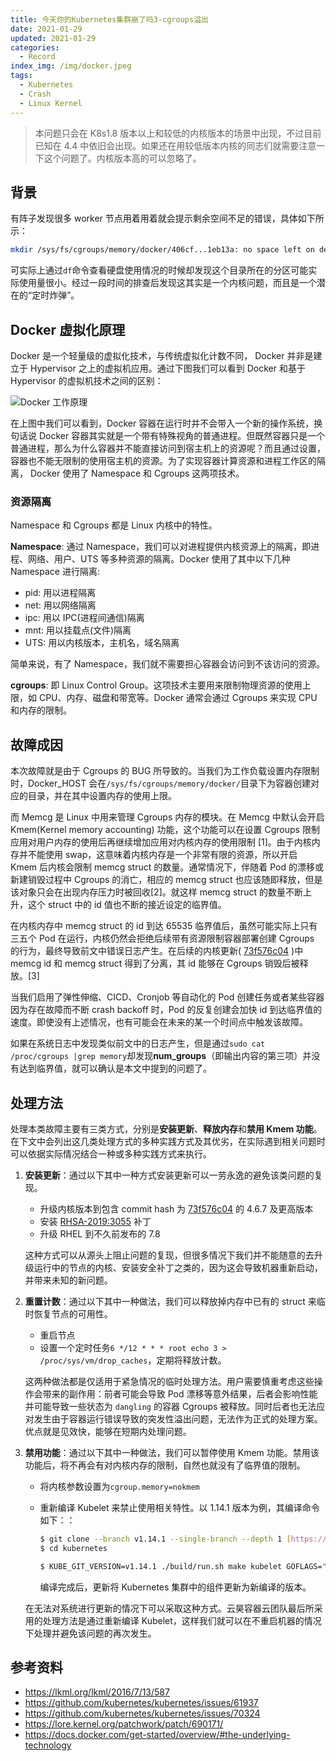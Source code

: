 ```yaml
---
title: 今天你的Kubernetes集群崩了吗3-cgroups溢出
date: 2021-01-29
updated: 2021-01-29
categories:
  - Record
index_img: /img/docker.jpeg
tags:
  - Kubernetes
  - Crash
  - Linux Kernel
---
```


> 本问题只会在 K8s1.8 版本以上和较低的内核版本的场景中出现，不过目前已知在 4.4 中依旧会出现。如果还在用较低版本内核的同志们就需要注意一下这个问题了。内核版本高的可以忽略了。

## 背景

有阵子发现很多 worker 节点用着用着就会提示剩余空间不足的错误，具体如下所示：

```bash
mkdir /sys/fs/cgroups/memory/docker/406cf...1eb13a: no space left on device
```

可实际上通过`df`命令查看硬盘使用情况的时候却发现这个目录所在的分区可能实际使用量很小。经过一段时间的排查后发现这其实是一个内核问题，而且是一个潜在的“定时炸弹”。

## Docker 虚拟化原理

Docker 是一个轻量级的虚拟化技术，与传统虚拟化计数不同， Docker 并非是建立于 Hypervisor 之上的虚拟机应用。通过下图我们可以看到 Docker 和基于 Hypervisor 的虚拟机技术之间的区别：

![Docker 工作原理](/images/docker工作原理.png)

在上图中我们可以看到，Docker 容器在运行时并不会带入一个新的操作系统，换句话说 Docker 容器其实就是一个带有特殊视角的普通进程。但既然容器只是一个普通进程，那么为什么容器并不能直接访问到宿主机上的资源呢？而且通过设置，容器也不能无限制的使用宿主机的资源。为了实现容器计算资源和进程工作区的隔离， Docker 使用了 Namespace 和 Cgroups 这两项技术。

### 资源隔离

Namespace 和 Cgroups 都是 Linux 内核中的特性。

**Namespace**: 通过 Namespace，我们可以对进程提供内核资源上的隔离，即进程、网络、用户、UTS 等多种资源的隔离。Docker 使用了其中以下几种 Namespace 进行隔离:

- pid: 用以进程隔离
- net: 用以网络隔离
- ipc: 用以 IPC(进程间通信)隔离
- mnt: 用以挂载点(文件)隔离
- UTS: 用以内核版本，主机名，域名隔离

简单来说，有了 Namespace，我们就不需要担心容器会访问到不该访问的资源。

**cgroups**: 即 Linux Control Group。这项技术主要用来限制物理资源的使用上限，如 CPU、内存、磁盘和带宽等。Docker 通常会通过 Cgroups 来实现 CPU 和内存的限制。

## 故障成因

本次故障就是由于 Cgroups 的 BUG 所导致的。当我们为工作负载设置内存限制时，Docker_HOST 会在`/sys/fs/cgroups/memory/docker/`目录下为容器创建对应的目录，并在其中设置内存的使用上限。

而 Memcg 是 Linux 中用来管理 Cgroups 内存的模块。在 Memcg 中默认会开启 Kmem(Kernel memory accounting) 功能，这个功能可以在设置 Cgroups 限制应用对用户内存的使用后再继续增加应用对内核内存的使用限制 [1]。由于内核内存并不能使用 swap，这意味着内核内存是一个非常有限的资源，所以开启 Kmem 后内核会限制 memcg struct 的数量。通常情况下，伴随着 Pod 的漂移或新建销毁过程中 Cgroups 的消亡，相应的 memcg struct 也应该随即释放，但是该对象只会在出现内存压力时被回收[2]。就这样 memcg struct 的数量不断上升，这个 struct 中的 id 值也不断的接近设定的临界值。

在内核内存中 memcg struct 的 id 到达 65535 临界值后，虽然可能实际上只有三五个 Pod 在运行，内核仍然会拒绝后续带有资源限制容器部署创建 Cgroups 的行为，最终导致前文中错误日志产生。在后续的内核更新( [73f576c04](https://github.com/torvalds/linux/commit/73f576c04b9410ed19660f74f97521bee6e1c546) )中 memcg id 和 memcg struct 得到了分离，其 id 能够在 Cgroups 销毁后被释放。[3]

当我们启用了弹性伸缩、CICD、Cronjob 等自动化的 Pod 创建任务或者某些容器因为存在故障而不断 crash backoff 时，Pod 的反复创建会加快 id 到达临界值的速度。即使没有上述情况，也有可能会在未来的某一个时间点中触发该故障。

如果在系统日志中发现类似前文中的日志产生，但是通过`sudo cat /proc/cgroups |grep memory`却发现**num_groups**（即输出内容的第三项）并没有达到临界值，就可以确认是本文中提到的问题了。

## 处理方法

处理本类故障主要有三类方式，分别是**安装更新**、**释放内存**和**禁用 Kmem 功能**。在下文中会列出这几类处理方式的多种实践方式及其优劣，在实际遇到相关问题时可以依据实际情况结合一种或多种实践方式来执行。

1. **安装更新**：通过以下其中一种方式安装更新可以一劳永逸的避免该类问题的复现。

   - 升级内核版本到包含 commit hash 为 [73f576c04](https://github.com/torvalds/linux/commit/73f576c04b9410ed19660f74f97521bee6e1c546) 的 4.6.7 及更高版本
   - 安装 [RHSA-2019:3055](https://access.redhat.com/errata/RHSA-2019:3055) 补丁
   - 升级 RHEL 到不久前发布的 7.8

   这种方式可以从源头上阻止问题的复现，但很多情况下我们并不能随意的去升级运行中的节点的内核、安装安全补丁之类的，因为这会导致机器重新启动，并带来未知的新问题。

2. **重置计数**：通过以下其中一种做法，我们可以释放掉内存中已有的 struct 来临时恢复节点的可用性。

   - 重启节点
   - 设置一个定时任务`6 */12 * * * root echo 3 > /proc/sys/vm/drop_caches`，定期将释放计数。

   这两种做法都是仅适用于紧急情况的临时处理方法。用户需要慎重考虑这些操作会带来的副作用：前者可能会导致 Pod 漂移等意外结果，后者会影响性能并可能导致一些状态为 `dangling` 的容器 Cgroups 被释放。同时后者也无法应对发生由于容器运行错误导致的突发性溢出问题，无法作为正式的处理方案。优点就是见效快，能够在短期内处理问题。

3. **禁用功能**：通过以下其中一种做法，我们可以暂停使用 Kmem 功能。禁用该功能后，将不再会有对内核内存的限制，自然也就没有了临界值的限制。

   - 将内核参数设置为`cgroup.memory=nokmem`
   - 重新编译 Kubelet 来禁止使用相关特性。以 1.14.1 版本为例，其编译命令如下：：

     ```bash
     $ git clone --branch v1.14.1 --single-branch --depth 1 [https://github.com/kubernetes/kubernetes](https://github.com/kubernetes/kubernetes)
     $ cd kubernetes

     $ KUBE_GIT_VERSION=v1.14.1 ./build/run.sh make kubelet GOFLAGS="-tags=nokmem"
     ```

     编译完成后，更新将 Kubernetes 集群中的组件更新为新编译的版本。

   在无法对系统进行更新的情况下可以采取这种方式。云昊容器云团队最后所采用的处理方法是通过重新编译 Kubelet，这样我们就可以在不重启机器的情况下处理并避免该问题的再次发生。

## 参考资料

- https://lkml.org/lkml/2016/7/13/587
- https://github.com/kubernetes/kubernetes/issues/61937
- https://github.com/kubernetes/kubernetes/issues/70324
- https://lore.kernel.org/patchwork/patch/690171/
- https://docs.docker.com/get-started/overview/#the-underlying-technology
